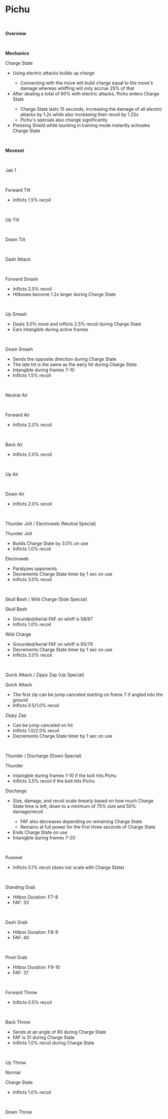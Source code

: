 # Pichu
<br>

<!DOCTYPE html>
<meta name="viewport" content="width=device-width; initial-scale=1.0;">
<link rel="stylesheet" type="text/css" href="../../style.css">

<p class="center"><b>Overview</b></p>
<p class="info"></p>
<br>

<p class="center"><b>Mechanics</b></p>
<p class="info_header">Charge State</p>
<ul>
  <li>Using electric attacks builds up charge</li>
  <ul>
    <li>Connecting with the move will build charge equal to the move's damage whereas whiffing will only accrue 25% of that</li>
  </ul>
  <li>After dealing a total of 60% with electric attacks, Pichu enters Charge State</li>
  <ul>
    <li>Charge State lasts 15 seconds, increasing the damage of all electric attacks by 1.2x while also increasing their recoil by 1.25x</li>
    <li>Pichu's specials also change significantly</li>
  </ul>
  <li>Pressing Shield while taunting in training mode instantly activates Charge State</li>
</ul>
<br>

<p class="center"><b>Moveset</b></p>
<br>
<p>Jab 1</p><div class="charTable"></div>
<br>
<p>Forward Tilt</p>
<ul>
  <li>Inflicts 1.5% recoil</li>
</ul>
<div class="charTable"></div>
<br>
<p>Up Tilt</p><div class="charTable"></div>
<br>
<p>Down Tilt</p><div class="charTable"></div>
<br>
<p>Dash Attack</p><div class="charTable"></div>
<br>
<p>Forward Smash</p>
<ul>
  <li>Inflicts 2.5% recoil</li>
  <li>Hitboxes become 1.2x larger during Charge State</li>
</ul>
<div class="charTable"></div>
<br>
<p>Up Smash</p>
<ul>
  <li>Deals 3.0% more and inflicts 2.5% recoil during Charge State</li>
  <li>Ears intangible during active frames</li>
</ul>
<div class="charTable"></div>
<br>
<p>Down Smash</p>
<ul>
  <li>Sends the opposite direction during Charge State</li>
  <li>The late hit is the same as the early hit during Charge State</li>
  <li>Intangible during frames 7-10</li>
  <li>Inflicts 1.5% recoil</li>
</ul>
<div class="charTable"></div>
<br>
<p>Neutral Air</p><div class="charTable"></div>
<br>
<p>Forward Air</p>
<ul>
  <li>Inflicts 2.0% recoil</li>
</ul>
<div class="charTable"></div>
<br>
<p>Back Air</p>
<ul>
  <li>Inflicts 2.0% recoil</li>
</ul>
<div class="charTable"></div>
<br>
<p>Up Air</p><div class="charTable"></div>
<br>
<p>Down Air</p>
<ul>
  <li>Inflicts 2.0% recoil</li>
</ul>
<div class="charTable"></div>
<br>
<p>Thunder Jolt / Electroweb (Neutral Special)</p>
<p class="info-header">Thunder Jolt</p>
<ul>
  <li>Builds Charge State by 3.0% on use</li>
  <li>Inflicts 1.0% recoil</li>
</ul>
<div class="charTable"></div>
<p class="info-header">Electroweb</p>
<ul>
  <li>Paralyzes opponents</li>
  <li>Decrements Charge State timer by 1 sec on use</li>
  <li>Inflicts 3.0% recoil</li>
</ul>
<div class="charTable"></div>
<br>
<p>Skull Bash / Wild Charge (Side Special)</p>
<p class="info-header">Skull Bash</p>
<ul>
  <li>Grounded/Aerial FAF on whiff is 58/67</li>
  <li>Inflicts 1.0% recoil</li>
</ul>
<div class="charTable"></div>
<p class="info-header">Wild Charge</p>
<ul>
  <li>Grounded/Aerial FAF on whiff is 65/79</li>
  <li>Decrements Charge State timer by 1 sec on use</li>
  <li>Inflicts 3.0% recoil</li>
</ul>
<div class="charTable"></div>
<br>
<p>Quick Attack / Zippy Zap (Up Special)</p>
<p class="info-header">Quick Attack</p>
<ul>
  <li>The first zip can be jump canceled starting on frame 7 if angled into the ground</li>
  <li>Inflicts 0.5/1.0% recoil</li>
</ul>
<p class="info-header">Zippy Zap</p>
<ul>
  <li>Can be jump canceled on hit</li>
  <li>Inflicts 1.0/2.0% recoil</li>
  <li>Decrements Charge State timer by 1 sec on use</li>
</ul>
<div class="charTable"></div>
<br>
<p>Thunder / Discharge (Down Special)</p>
<p class="info-header">Thunder</p>
<ul>
  <li>Intanigble during frames 1-10 if the bolt hits Pichu</li>
  <li>Inflicts 3.5% recoil if the bolt hits Pichu</li>
</ul>
<div class="charTable"></div>
<p class="info-header">Discharge</p>
<ul>
  <li>Size, damage, and recoil scale linearly based on how much Charge State time is left, down to a minimum of 75% size and 50% damage/recoil</li>
  <ul>
    <li>FAF also decreases depending on remaining Charge State</li>
    <li>Remains at full power for the first three seconds of Charge State</li>
  </ul>
  <li>Ends Charge State on use</li>
  <li>Intanigble during frames 7-20</li>
</ul>
<div class="charTable"></div>
<br>
<p>Pummel</p>
<ul>
  <li>Inflicts 0.1% recoil (does not scale with Charge State)</li>
</ul>
<br>
<p>Standing Grab</p>
<ul>
  <li>Hitbox Duration: F7-8</li>
  <li>FAF: 33</li>
</ul>
<br>
<p>Dash Grab</p>
<ul>
  <li>Hitbox Duration: F8-9</li>
  <li>FAF: 40</li>
</ul>
<br>
<p>Pivot Grab</p>
<ul>
  <li>Hitbox Duration: F9-10</li>
  <li>FAF: 37</li>
</ul>
<br>
<p>Forward Throw</p>
<ul>
  <li>Inflicts 0.5% recoil</li>
</ul>
<div class="charTable"></div>
<br>
<p>Back Throw</p>
<ul>
  <li>Sends at an angle of 80 during Charge State</li>
  <li>FAF is 31 during Charge State</li>
  <li>Inflicts 1.0% recoil during Charge State</li>
</ul>
<div class="charTable"></div>
<br>
<p>Up Throw</p>
<p class="info-header">Normal</p>
<div class="charTable"></div>
<p class="info-header">Charge State</p>
<ul>
  <li>Inflicts 1.0% recoil</li>
</ul>
<div class="charTable"></div>
<br>
<p>Down Throw</p><div class="charTable"></div>

<script src="https://ajax.googleapis.com/ajax/libs/jquery/3.6.3/jquery.min.js"></script>
<script src="../../js/arrow.js"></script>
<script type="text/javascript" src="../../js/dataparser.js"></script>
<script type="text/javascript">
  importFile("./data/data_pichu.json");
</script>